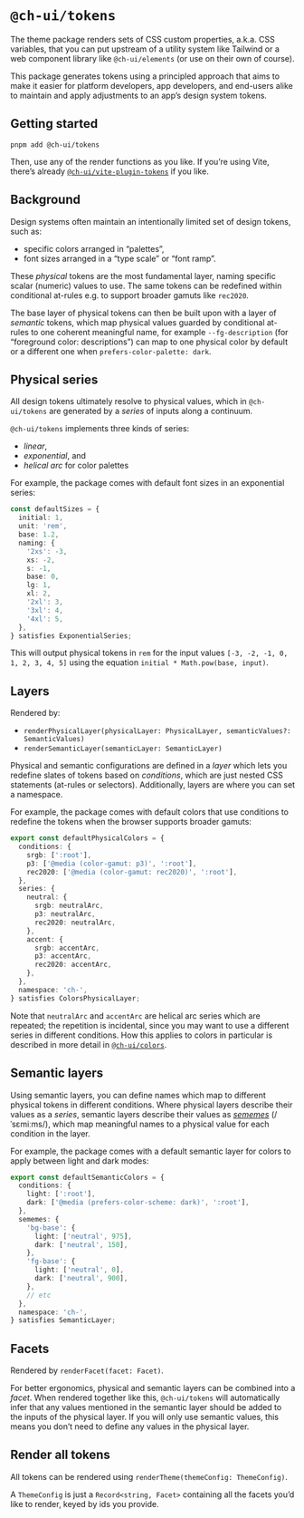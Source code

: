 # `@ch-ui/tokens`

The theme package renders sets of CSS custom properties, a.k.a. CSS variables, that you can put upstream of a utility system like Tailwind or a web component library like `@ch-ui/elements` (or use on their own of course).

This package generates tokens using a principled approach that aims to make it easier for platform developers, app developers, and end-users alike to maintain and apply adjustments to an app’s design system tokens.

## Getting started

```shell
pnpm add @ch-ui/tokens
```

Then, use any of the render functions as you like. If you’re using Vite, there’s already <a href="./vite-plugin-theme" class="ch-link">`@ch-ui/vite-plugin-tokens`</a> if you like.

## Background

Design systems often maintain an intentionally limited set of design tokens, such as:

- specific colors arranged in “palettes”,
- font sizes arranged in a “type scale” or “font ramp”.

These *physical* tokens are the most fundamental layer, naming specific scalar (numeric) values to use. The same tokens can be redefined within conditional at-rules e.g. to support broader gamuts like `rec2020`.

The base layer of physical tokens can then be built upon with a layer of *semantic* tokens, which map physical values guarded by conditional at-rules to one coherent meaningful name, for example `--fg-description` (for “foreground color: descriptions”) can map to one physical color by default or a different one when `prefers-color-palette: dark`.

## Physical series

All design tokens ultimately resolve to physical values, which in `@ch-ui/tokens` are generated by a *series* of inputs along a continuum.

`@ch-ui/tokens` implements three kinds of series:

- *linear*,
- *exponential*, and
- *helical arc* for color palettes

For example, the package comes with default font sizes in an exponential series:

```ts
const defaultSizes = {
  initial: 1,
  unit: 'rem',
  base: 1.2,
  naming: {
    '2xs': -3,
    xs: -2,
    s: -1,
    base: 0,
    lg: 1,
    xl: 2,
    '2xl': 3,
    '3xl': 4,
    '4xl': 5,
  },
} satisfies ExponentialSeries;
```

This will output physical tokens in `rem` for the input values `[-3, -2, -1, 0, 1, 2, 3, 4, 5]` using the equation `initial * Math.pow(base, input)`.

## Layers

Rendered by:
- `renderPhysicalLayer(physicalLayer: PhysicalLayer, semanticValues?: SemanticValues)`
- `renderSemanticLayer(semanticLayer: SemanticLayer)`

Physical and semantic configurations are defined in a *layer* which lets you redefine slates of tokens based on *conditions*, which are just nested CSS statements (at-rules or selectors). Additionally, layers are where you can set a namespace.

For example, the package comes with default colors that use conditions to redefine the tokens when the browser supports broader gamuts:

```ts
export const defaultPhysicalColors = {
  conditions: {
    srgb: [':root'],
    p3: ['@media (color-gamut: p3)', ':root'],
    rec2020: ['@media (color-gamut: rec2020)', ':root'],
  },
  series: {
    neutral: {
      srgb: neutralArc,
      p3: neutralArc,
      rec2020: neutralArc,
    },
    accent: {
      srgb: accentArc,
      p3: accentArc,
      rec2020: accentArc,
    },
  },
  namespace: 'ch-',
} satisfies ColorsPhysicalLayer;
```

Note that `neutralArc` and `accentArc` are helical arc series which are repeated; the repetition is incidental, since you may want to use a different series in different conditions. How this applies to colors in particular is described in more detail in <a href="./colors" class="ch-link">`@ch-ui/colors`</a>.

## Semantic layers

Using semantic layers, you can define names which map to different physical tokens in different conditions. Where physical layers describe their values as a *series*, semantic layers describe their values as <a href="https://en.wikipedia.org/wiki/Sememe" class="ch-link">*sememes*</a> <span class="nowrap">(/ˈsɛmiːms/)</span>, which map meaningful names to a physical value for each condition in the layer.

For example, the package comes with a default semantic layer for colors to apply between light and dark modes:

```ts
export const defaultSemanticColors = {
  conditions: {
    light: [':root'],
    dark: ['@media (prefers-color-scheme: dark)', ':root'],
  },
  sememes: {
    'bg-base': {
      light: ['neutral', 975],
      dark: ['neutral', 150],
    },
    'fg-base': {
      light: ['neutral', 0],
      dark: ['neutral', 900],
    },
    // etc
  },
  namespace: 'ch-',
} satisfies SemanticLayer;
```

## Facets

Rendered by `renderFacet(facet: Facet)`.

For better ergonomics, physical and semantic layers can be combined into a *facet*. When rendered together like this, `@ch-ui/tokens` will automatically infer that any values mentioned in the semantic layer should be added to the inputs of the physical layer. If you will only use semantic values, this means you don’t need to define any values in the physical layer.

## Render all tokens

All tokens can be rendered using `renderTheme(themeConfig: ThemeConfig)`.

A `ThemeConfig` is just a `Record<string, Facet>` containing all the facets you’d like to render, keyed by ids you provide.
